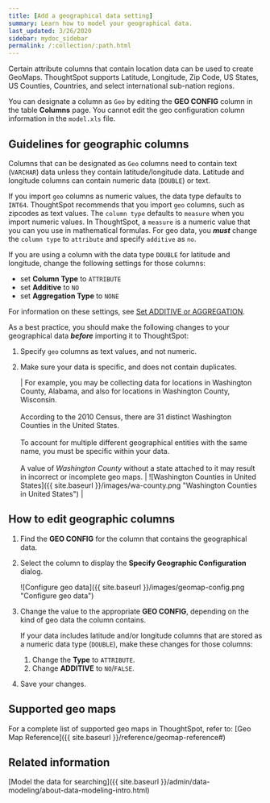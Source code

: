 ```yaml
---
title: [Add a geographical data setting]
summary: Learn how to model your geographical data.
last_updated: 3/26/2020
sidebar: mydoc_sidebar
permalink: /:collection/:path.html
---
```

Certain attribute columns that contain location data can be used to create
GeoMaps. ThoughtSpot supports Latitude, Longitude, Zip Code, US States, US
Counties, Countries, and select international sub-nation regions.

You can designate a column as `Geo` by editing the **GEO CONFIG** column in the
table **Columns** page. You cannot edit the geo configuration column information
in the `model.xls` file.

## Guidelines for geographic columns

Columns that can be designated as `Geo` columns need to contain text (`VARCHAR`)
data unless they contain latitude/longitude data. Latitude and longitude columns
can contain numeric data (`DOUBLE`) or text.

If you import `geo` columns as numeric values, the data type defaults to `INT64`. ThoughtSpot recommends that you import `geo` columns, such as zipcodes as text values. The `column type` defaults to  `measure` when you import numeric values. In ThoughtSpot, a `measure` is a numeric value that you can you use in mathematical formulas. For geo data, you ***must*** change the `column type` to `attribute` and specify `additive` as `no`.

If you are using a column with the data type `DOUBLE` for latitude and
longitude, change the following settings for those
columns:

-   set **Column Type** to `ATTRIBUTE`
-   set **Additive** to `NO`
-   set **Aggregation Type** to `NONE`

For information on these settings, see [Set ADDITIVE or AGGREGATION](change-aggreg-additive.html).

As a best practice, you should make the following changes to your geographical data ***before*** importing it to ThoughtSpot:

1. Specify `geo` columns as text values, and not numeric.

2. Make sure your data is specific, and does not contain duplicates.

    | For example, you may be collecting data for locations in Washington County, Alabama, and also for locations in Washington County, Wisconsin.<br/><br/>According to the 2010 Census, there are 31 distinct Washington Counties in the United States.<br/><br/>To account for multiple different geographical entities with the same name, you must be specific within your data.<br/><br/>A value of *Washington County* without a state attached to it may result in incorrect or incomplete geo maps. | ![Washington Counties in United States]({{ site.baseurl }}/images/wa-county.png "Washington Counties in United States") |


## How to edit geographic columns

1. Find the **GEO CONFIG** for the column that contains the geographical data.
2. Select the column to display the **Specify Geographic Configuration** dialog.

    ![Configure geo data]({{ site.baseurl }}/images/geomap-config.png "Configure geo data")

3. Change the value to the appropriate **GEO CONFIG**, depending on the kind of geo data the column contains.

    If your data includes latitude and/or longitude columns that are stored as a
    numeric data type (`DOUBLE`), make these changes for those columns:

    1. Change the **Type** to `ATTRIBUTE`.
    2. Change **ADDITIVE** to `NO`/`FALSE`.

4. Save your changes.

## Supported geo maps

For a complete list of supported geo maps in ThoughtSpot, refer to: [Geo Map Reference]({{ site.baseurl }}/reference/geomap-reference#)

## Related information  

[Model the data for searching]({{ site.baseurl }}/admin/data-modeling/about-data-modeling-intro.html)
